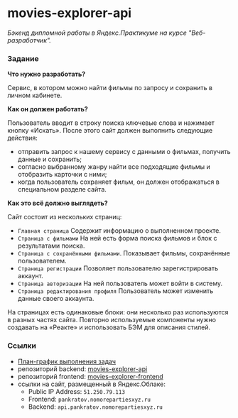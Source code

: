 # movies-explorer-api
*Бэкенд дипломной работы в Яндекс.Практикуме на курсе "Веб-разработчик".*

### Задание
**Что нужно разработать?**

Сервис, в котором можно найти фильмы по запросу и сохранить в личном кабинете.

**Как он должен работать?**

Пользователь вводит в строку поиска ключевые слова и нажимает кнопку «Искать». После этого сайт должен выполнить следующие действия:
* отправить запрос к нашему сервису с данными о фильмах, получить данные и сохранить;
* согласно выбранному жанру найти все подходящие фильмы и отобразить карточки с ними;
* когда пользователь сохраняет фильм, он должен отображаться в специальном разделе сайта.

**Как это всё должно выглядеть?**

Сайт состоит из нескольких страниц:
- `Главная страница` Содержит информацию о выполненном проекте.
- `Страница с фильмами` На ней есть форма поиска фильмов и блок с результатами поиска.
- `Страница с сохранёнными фильмами`. Показывает фильмы, сохранённые пользователем.
- `Страница регистрации` Позволяет пользователю зарегистрировать аккаунт.
- `Страница авторизации` На ней пользователь может войти в систему.
- `Страница редактирования профиля` Пользователь может изменить данные своего аккаунта.

На страницах есть одинаковые блоки: они несколько раз используются в разных частях сайта. Повторно используемые компоненты нужно создавать на «Реакте» и использовать БЭМ для описания стилей.

### Ссылки
- [План-график выполнения задач](https://github.com/users/pnrf/projects/1)
- репозиторий backend: [movies-explorer-api](https://github.com/pnrf/movies-explorer-api)
- репозиторий frontend: [movies-explorer-frontend](https://github.com/pnrf/movies-explorer-frontend)
- cсылки на сайт, размещенный в Яндекс.Облаке:
  - Public IP Address: `51.250.79.113`
  - Frontend: `pankratov.nomorepartiesxyz.ru`
  - Backend: `api.pankratov.nomorepartiesxyz.ru`
